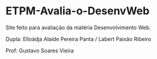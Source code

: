 # ETPM-Avalia-o-DesenvWeb
Site feito para avaliação da matéria Desenvolvimento Web.

Dupla: Elloádja Alaíde Pereira Panta / Labert Paixão Ribeiro
       
Prof: Gustavo Soares Vieira

